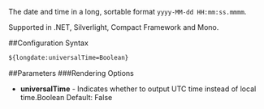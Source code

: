 The date and time in a long, sortable format `yyyy-MM-dd HH:mm:ss.mmmm`. 

Supported in .NET, Silverlight, Compact Framework and Mono.

##Configuration Syntax
```xml
${longdate:universalTime=Boolean}
```

##Parameters
###Rendering Options
* **universalTime** - Indicates whether to output UTC time instead of local time.Boolean Default: False
